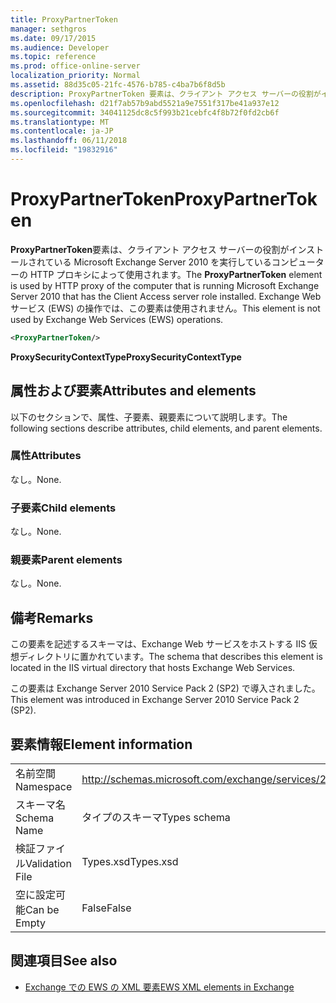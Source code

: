 ```yaml
---
title: ProxyPartnerToken
manager: sethgros
ms.date: 09/17/2015
ms.audience: Developer
ms.topic: reference
ms.prod: office-online-server
localization_priority: Normal
ms.assetid: 88d35c05-21fc-4576-b785-c4ba7b6f8d5b
description: ProxyPartnerToken 要素は、クライアント アクセス サーバーの役割がインストールされている Microsoft Exchange Server 2010 を実行しているコンピューターの HTTP プロキシによって使用されます。 Exchange Web サービス (EWS) の操作では、この要素は使用されません。
ms.openlocfilehash: d21f7ab57b9abd5521a9e7551f317be41a937e12
ms.sourcegitcommit: 34041125dc8c5f993b21cebfc4f8b72f0fd2cb6f
ms.translationtype: MT
ms.contentlocale: ja-JP
ms.lasthandoff: 06/11/2018
ms.locfileid: "19832916"
---
```

# <a name="proxypartnertoken"></a><span data-ttu-id="c7725-104">ProxyPartnerToken</span><span class="sxs-lookup"><span data-stu-id="c7725-104">ProxyPartnerToken</span></span>

<span data-ttu-id="c7725-105">**ProxyPartnerToken**要素は、クライアント アクセス サーバーの役割がインストールされている Microsoft Exchange Server 2010 を実行しているコンピューターの HTTP プロキシによって使用されます。</span><span class="sxs-lookup"><span data-stu-id="c7725-105">The **ProxyPartnerToken** element is used by HTTP proxy of the computer that is running Microsoft Exchange Server 2010 that has the Client Access server role installed.</span></span> <span data-ttu-id="c7725-106">Exchange Web サービス (EWS) の操作では、この要素は使用されません。</span><span class="sxs-lookup"><span data-stu-id="c7725-106">This element is not used by Exchange Web Services (EWS) operations.</span></span> 
  
```XML
<ProxyPartnerToken/>
```

 <span data-ttu-id="c7725-107">**ProxySecurityContextType**</span><span class="sxs-lookup"><span data-stu-id="c7725-107">**ProxySecurityContextType**</span></span>
## <a name="attributes-and-elements"></a><span data-ttu-id="c7725-108">属性および要素</span><span class="sxs-lookup"><span data-stu-id="c7725-108">Attributes and elements</span></span>

<span data-ttu-id="c7725-109">以下のセクションで、属性、子要素、親要素について説明します。</span><span class="sxs-lookup"><span data-stu-id="c7725-109">The following sections describe attributes, child elements, and parent elements.</span></span>
  
### <a name="attributes"></a><span data-ttu-id="c7725-110">属性</span><span class="sxs-lookup"><span data-stu-id="c7725-110">Attributes</span></span>

<span data-ttu-id="c7725-111">なし。</span><span class="sxs-lookup"><span data-stu-id="c7725-111">None.</span></span>
  
### <a name="child-elements"></a><span data-ttu-id="c7725-112">子要素</span><span class="sxs-lookup"><span data-stu-id="c7725-112">Child elements</span></span>

<span data-ttu-id="c7725-113">なし。</span><span class="sxs-lookup"><span data-stu-id="c7725-113">None.</span></span>
  
### <a name="parent-elements"></a><span data-ttu-id="c7725-114">親要素</span><span class="sxs-lookup"><span data-stu-id="c7725-114">Parent elements</span></span>

<span data-ttu-id="c7725-115">なし。</span><span class="sxs-lookup"><span data-stu-id="c7725-115">None.</span></span>
  
## <a name="remarks"></a><span data-ttu-id="c7725-116">備考</span><span class="sxs-lookup"><span data-stu-id="c7725-116">Remarks</span></span>

<span data-ttu-id="c7725-117">この要素を記述するスキーマは、Exchange Web サービスをホストする IIS 仮想ディレクトリに置かれています。</span><span class="sxs-lookup"><span data-stu-id="c7725-117">The schema that describes this element is located in the IIS virtual directory that hosts Exchange Web Services.</span></span>
  
<span data-ttu-id="c7725-118">この要素は Exchange Server 2010 Service Pack 2 (SP2) で導入されました。</span><span class="sxs-lookup"><span data-stu-id="c7725-118">This element was introduced in Exchange Server 2010 Service Pack 2 (SP2).</span></span>
  
## <a name="element-information"></a><span data-ttu-id="c7725-119">要素情報</span><span class="sxs-lookup"><span data-stu-id="c7725-119">Element information</span></span>

|||
|:-----|:-----|
|<span data-ttu-id="c7725-120">名前空間</span><span class="sxs-lookup"><span data-stu-id="c7725-120">Namespace</span></span>  <br/> |http://schemas.microsoft.com/exchange/services/2006/types  <br/> |
|<span data-ttu-id="c7725-121">スキーマ名</span><span class="sxs-lookup"><span data-stu-id="c7725-121">Schema Name</span></span>  <br/> |<span data-ttu-id="c7725-122">タイプのスキーマ</span><span class="sxs-lookup"><span data-stu-id="c7725-122">Types schema</span></span>  <br/> |
|<span data-ttu-id="c7725-123">検証ファイル</span><span class="sxs-lookup"><span data-stu-id="c7725-123">Validation File</span></span>  <br/> |<span data-ttu-id="c7725-124">Types.xsd</span><span class="sxs-lookup"><span data-stu-id="c7725-124">Types.xsd</span></span>  <br/> |
|<span data-ttu-id="c7725-125">空に設定可能</span><span class="sxs-lookup"><span data-stu-id="c7725-125">Can be Empty</span></span>  <br/> |<span data-ttu-id="c7725-126">False</span><span class="sxs-lookup"><span data-stu-id="c7725-126">False</span></span>  <br/> |
   
## <a name="see-also"></a><span data-ttu-id="c7725-127">関連項目</span><span class="sxs-lookup"><span data-stu-id="c7725-127">See also</span></span>



- [<span data-ttu-id="c7725-128">Exchange での EWS の XML 要素</span><span class="sxs-lookup"><span data-stu-id="c7725-128">EWS XML elements in Exchange</span></span>](ews-xml-elements-in-exchange.md)

